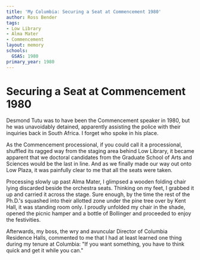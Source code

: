 ```yaml
---
title: 'My Columbia: Securing a Seat at Commencement 1980'
author: Ross Bender
tags:
- Low Library
- Alma Mater
- Commencement
layout: memory
schools:
  GSAS: 1980
primary_year: 1980
---
```

# Securing a Seat at Commencement 1980

Desmond Tutu was to have been the Commencement speaker in 1980, but he was unavoidably detained, apparently assisting the police with their inquiries back in South Africa. I forget who spoke in his place.

As the Commencement processional, if you could call it a processional, shuffled its ragged way from the staging area behind Low Library, it became apparent that we doctoral candidates from the Graduate School of Arts and Sciences would be the last in line. And as we finally made our way out onto Low Plaza, it was painfully clear to me that all the seats were taken.

Processing slowly up past  Alma Mater, I glimpsed a wooden folding chair lying discarded beside the orchestra seats. Thinking on my feet, I grabbed it up and carried it across the stage. Sure enough, by the time the rest of the Ph.D.'s squashed into their allotted zone under the pine tree over by Kent Hall, it was standing room only. I proudly unfolded my chair in the shade, opened the picnic hamper and a bottle of Bollinger and proceeded to enjoy the festivities.

Afterwards, my boss, the wry and avuncular Director of Columbia Residence Halls, commented to me that I had at least learned one thing during my tenure at Columbia: "If you want something, you have to think quick and get it while you can."
